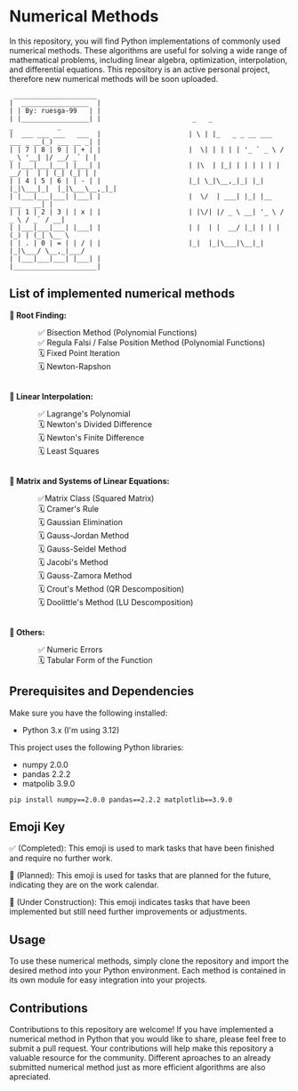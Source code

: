 # Numerical Methods 

In this repository, you will find Python implementations of commonly used numerical methods. These algorithms are useful for solving a wide range of mathematical problems, including linear algebra, optimization, interpolation, and differential equations. This repository is an active personal project, therefore new numerical methods will be soon uploaded.

```
 _____________________
|  _________________  |
| | By: ruesga-99   | |
| |_________________| |                       _   _                           _           _ 
|  ___ ___ ___   ___  |                      | \ | |_   _ _ __ ___   ___ _ __(_) ___ __ _| |
| | 7 | 8 | 9 | | + | |                      |  \| | | | | '_ ` _ \ / _ \ '__| |/ __/ _` | |                   
| |___|___|___| |___| |                      | |\  | |_| | | | | | |  __/ |  | | (_| (_| | |                             
| | 4 | 5 | 6 | | - | |                      |_| \_|\__,_|_| |_| |_|\___|_|  |_|\___\__,_|_|                             
| |___|___|___| |___| |                      |  \/  | ___| |_| |__   ___   __| |                             
| | 1 | 2 | 3 | | x | |                      | |\/| |/ _ \ __| '_ \ / _ \ / _` / __|                           
| |___|___|___| |___| |                      | |  | |  __/ |_| | | | (_) | (_| \__ \                          
| | . | 0 | = | | / | |                      |_|  |_|\___|\__|_| |_|\___/ \__,_|___/
| |___|___|___| |___| |                           
|_____________________|
```

## List of implemented numerical methods

**🧮 Root Finding:**

<dl>
  <dd> &nbsp&nbsp ✅ Bisection Method (Polynomial Functions)</dd>
  <dd> &nbsp&nbsp ✅ Regula Falsi / False Position Method (Polynomial Functions)</dd>
  <dd> &nbsp&nbsp 🗓️ Fixed Point Iteration</dd>
  <dd> &nbsp&nbsp 🗓️ Newton-Rapshon</dd></br>
</dl>

**🧮 Linear Interpolation:**

<dl>
  <dd> &nbsp&nbsp ✅ Lagrange's Polynomial</dd>
  <dd> &nbsp&nbsp 🗓️ Newton's Divided Difference </dd>
  <dd> &nbsp&nbsp 🗓️ Newton's Finite Difference </dd>
  <dd> &nbsp&nbsp 🗓️ Least Squares</dd></br>
</dl>

**🧮 Matrix and Systems of Linear Equations:**

<dl>
  <dd> &nbsp&nbsp ✅Matrix Class (Squared Matrix) </dd>
  <dd> &nbsp&nbsp 🗓️ Cramer's Rule</dd>
  <dd> &nbsp&nbsp 🗓️ Gaussian Elimination</dd>
  <dd> &nbsp&nbsp 🗓️ Gauss-Jordan Method</dd>
  <dd> &nbsp&nbsp 🗓️ Gauss-Seidel Method</dd>
  <dd> &nbsp&nbsp 🗓️ Jacobi's Method</dd>
  <dd> &nbsp&nbsp 🗓️ Gauss-Zamora Method</dd>
  <dd> &nbsp&nbsp 🗓️ Crout's Method (QR Descomposition) </dd>
  <dd> &nbsp&nbsp 🗓️ Doolittle's Method (LU Descomposition) </dd></br>
</dl>

**🧮 Others:**

<dl>
  <dd> &nbsp&nbsp ✅ Numeric Errors</dd>
  <dd> &nbsp&nbsp 🗓️ Tabular Form of the Function</dd>
</dl>

## Prerequisites and Dependencies
Make sure you have the following installed:
- Python 3.x (I'm using 3.12)

This project uses the following Python libraries:
- numpy 2.0.0
- pandas 2.2.2
- matpolib 3.9.0

```
pip install numpy==2.0.0 pandas==2.2.2 matplotlib==3.9.0
```

## Emoji Key
✅ (Completed): This emoji is used to mark tasks that have been finished and require no further work.

📅 (Planned): This emoji is used for tasks that are planned for the future, indicating they are on the work calendar.

🚧 (Under Construction): This emoji indicates tasks that have been implemented but still need further improvements or adjustments.

## Usage
To use these numerical methods, simply clone the repository and import the desired method into your Python environment. Each method is contained in its own module for easy integration into your projects.

## Contributions
Contributions to this repository are welcome! If you have implemented a numerical method in Python that you would like to share, please feel free to submit a pull request. Your contributions will help make this repository a valuable resource for the community. Different aproaches to an already submitted numerical method just as more efficient algorithms are also apreciated.
